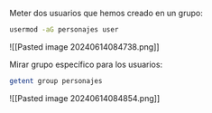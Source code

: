 
Meter dos usuarios que hemos creado en un grupo:

```Bash
usermod -aG personajes user
```

![[Pasted image 20240614084738.png]]

Mirar grupo específico para los usuarios:

```Bash
getent group personajes
```

![[Pasted image 20240614084854.png]]

